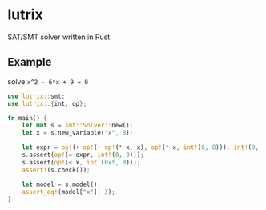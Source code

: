 # lutrix

SAT/SMT solver written in Rust

## Example

solve `x^2 - 6*x + 9 = 0`

```rust
use lutrix::smt;
use lutrix::{int, op};

fn main() {
    let mut s = smt::Solver::new();
    let x = s.new_variable("x", 8);

    let expr = op!(+ op!(- op!(* x, x), op!(* x, int!(6, 8))), int!(9, 8));
    s.assert(op!(= expr, int!(0, 8)));
    s.assert(op!(< x, int!(0xf, 8)));
    assert!(s.check());

    let model = s.model();
    assert_eq!(model["x"], 3);
}
```